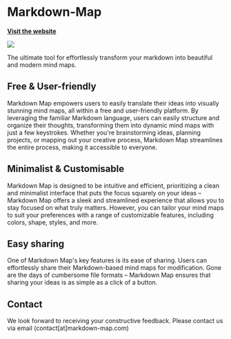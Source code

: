 # Markdown-Map

**[Visit the website ](https://markdown-map.com/)**

![](https://markdown-map.com/src/assets/images/markdown-map-convert-markdown-to-mindmap.png)

The ultimate tool for effortlessly transform your markdown into beautiful and modern mind maps.

## Free & User-friendly

Markdown Map empowers users to easily translate their ideas into visually stunning mind maps, all within a free and user-friendly platform. By leveraging the familiar Markdown language, users can easily structure and organize their thoughts, transforming them into dynamic mind maps with just a few keystrokes. Whether you're brainstorming ideas, planning projects, or mapping out your creative process, Markdown Map streamlines the entire process, making it accessible to everyone.

## Minimalist & Customisable

Markdown Map is designed to be intuitive and efficient, prioritizing a clean and minimalist interface that puts the focus squarely on your ideas – Markdown Map offers a sleek and streamlined experience that allows you to stay focused on what truly matters. However, you can tailor your mind maps to suit your preferences with a range of customizable features, including colors, shape, styles, and more.

## Easy sharing

One of Markdown Map's key features is its ease of sharing. Users can effortlessly share their Markdown-based mind maps for modification. Gone are the days of cumbersome file formats – Markdown Map ensures that sharing your ideas is as simple as a click of a button.


## Contact

We look forward to receiving your constructive feedback. Please contact us via email (contact[at]markdown-map.com)
